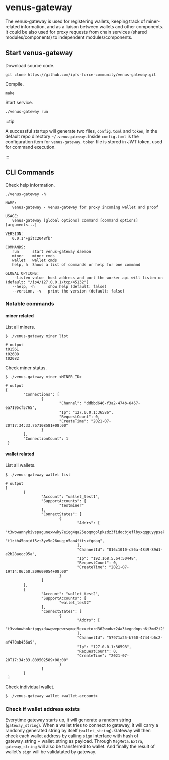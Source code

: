 # venus-gateway

The venus-gateway is used for registering wallets, keeping track of miner-related information, and as a liaison between wallets and other components. It could be also used for proxy requests from chain services (shared modules/components) to independent modules/components.

## Start venus-gateway

Download source code.

```shell script
git clone https://github.com/ipfs-force-community/venus-gateway.git
```

Compile.

```shell script
make
```

Start service.

```shell script
./venus-gateway run
```

:::tip

A successful startup will generate two files, `config.toml` and `token`, in the default repo directory `~/.venusgateway`. Inside `config.toml` is the configuration item for `venus-gateway`. `token` file is stored in JWT token, used for command execution.

:::

## CLI Commands

Check help information.

```shell script
./venus-gateway -h

NAME:
   venus-gateway - venus-gateway for proxy incoming wallet and proof

USAGE:
   venus-gateway [global options] command [command options] [arguments...]

VERSION:
   0.0.1'+gitc2048fb'

COMMANDS:
   run      start venus-gateway daemon
   miner    miner cmds
   wallet   wallet cmds
   help, h  Shows a list of commands or help for one command

GLOBAL OPTIONS:
   --listen value  host address and port the worker api will listen on (default: "/ip4/127.0.0.1/tcp/45132")
   --help, -h      show help (default: false)
   --version, -v   print the version (default: false)
```

### Notable commands

#### miner related

List all miners.

```shell script
$ ./venus-gateway miner list

# output
t01561
t02608
t02082
```

Check miner status.

```shell script
$ ./venus-gateway miner <MINER_ID>

# output
{
        "Connections": [
                {
                        "Channel": "ddbbd646-f3a2-474b-8457-ea7195cf5765",
                        "Ip": "127.0.0.1:36586",
                        "RequestCount": 0,
                        "CreateTime": "2021-07-20T17:34:33.767108581+08:00"
                }
        ],
        "ConnectionCount": 1
 }
```

#### wallet related

List all wallets.

```shell script
$ ./venus-gateway wallet list

# output
[
        {
                "Account": "wallet_test1",
                "SupportAccounts": [
                        "testminer"
                ],
                "ConnectStates": [
                        {
                                "Addrs": [
                                        "t3wbwannykivspagunexwwky7eiqg4qa25eoqmgolpkzdz3fidocbjeflbyxqqguyypsekyhqbkj33f657ulla",
                                        "t1zkh45ooidf5zt3yv5o26uugjn5ao4fttsxfgdaq",
                                ],
                                "ChannelId": "016c1010-c56a-4849-89d1-e2b28aecc95a",
                                "Ip": "192.168.5.64:50448",
                                "RequestCount": 0,
                                "CreateTime": "2021-07-19T14:06:50.209609054+08:00"
                        }
                ]
        },
        {
                "Account": "wallet_test2",
                "SupportAccounts": [
                        "wallet_test2"
                ],
                "ConnectStates": [
                        {
                                "Addrs": [
                                        "t3vwbowhnkripgyxdawgwepcwcsqmai5exxetord362wudwr24a3kvgndnpsn6i3md2i23cmjx3rfflvbu7gna",
                                ],
                                "ChannelId": "57971a25-b760-4744-b6c2-af470ab456a9",
                                "Ip": "127.0.0.1:36598",
                                "RequestCount": 0,
                                "CreateTime": "2021-07-20T17:34:33.809502589+08:00"
                        }
                ]
        }
 ]
```

Check individual wallet.

```shell script
$ ./venus-gateway wallet <wallet-account>
```

### Check if wallet address exists

Everytime gateway starts up, it will generate a random string (`gateway_string`). When a wallet tries to connect to gateway, it will carry a randomly generated string by itself (`wallet_string`). Gateway will then check each wallet address by calling `sign` interface with hash of gateway_string + wallet_string as payload. Through `MsgMeta.Extra`, `gateway_string` will also be transferred to wallet. And finally the result of wallet's `sign` will be validatated by gateway. 